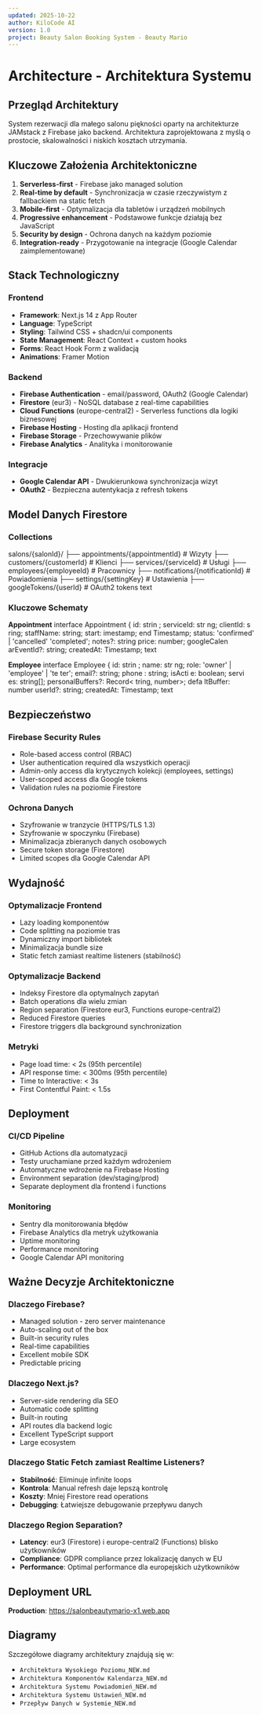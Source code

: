 ```yaml
---
updated: 2025-10-22
author: KiloCode AI
version: 1.0
project: Beauty Salon Booking System - Beauty Mario
---
```


# Architecture - Architektura Systemu

## Przegląd Architektury
System rezerwacji dla małego salonu piękności oparty na architekturze JAMstack z Firebase jako backend. Architektura zaprojektowana z myślą o prostocie, skalowalności i niskich kosztach utrzymania.

## Kluczowe Założenia Architektoniczne
1. **Serverless-first** - Firebase jako managed solution
2. **Real-time by default** - Synchronizacja w czasie rzeczywistym z fallbackiem na static fetch
3. **Mobile-first** - Optymalizacja dla tabletów i urządzeń mobilnych
4. **Progressive enhancement** - Podstawowe funkcje działają bez JavaScript
5. **Security by design** - Ochrona danych na każdym poziomie
6. **Integration-ready** - Przygotowanie na integracje (Google Calendar zaimplementowane)

## Stack Technologiczny

### Frontend
- **Framework**: Next.js 14 z App Router
- **Language**: TypeScript
- **Styling**: Tailwind CSS + shadcn/ui components
- **State Management**: React Context + custom hooks
- **Forms**: React Hook Form z walidacją
- **Animations**: Framer Motion

### Backend
- **Firebase Authentication** - email/password, OAuth2 (Google Calendar)
- **Firestore** (eur3) - NoSQL database z real-time capabilities
- **Cloud Functions** (europe-central2) - Serverless functions dla logiki biznesowej
- **Firebase Hosting** - Hosting dla aplikacji frontend
- **Firebase Storage** - Przechowywanie plików
- **Firebase Analytics** - Analityka i monitorowanie

### Integracje
- **Google Calendar API** - Dwukierunkowa synchronizacja wizyt
- **OAuth2** - Bezpieczna autentykacja z refresh tokens

## Model Danych Firestore

### Collections
salons/{salonId}/
├── appointments/{appointmentId} # Wizyty
├── customers/{customerId} # Klienci
├── services/{serviceId} # Usługi
├── employees/{employeeId} # Pracownicy
├── notifications/{notificationId} # Powiadomienia
├── settings/{settingKey} # Ustawienia
├── googleTokens/{userId} # OAuth2 tokens
text

### Kluczowe Schematy

**Appointment**
interface Appointment {
id: strin
; serviceId: str
ng; clientId: s
ring; staffName:
string; start:
imestamp; end
Timestamp; status: 'confirmed' | 'cancelled'
'completed';
notes?: string
price: number; googleCalen
arEventId?: string;
createdAt: Timestamp;
text

**Employee**
interface Employee {
id: strin
; name: str
ng; role: 'owner' | 'employee' | 'te
ter'; email?:
string; phone
: string; isActi
e: boolean; servi
es: string[]; personalBuffers?: Record<
tring, number>; defa
ltBuffer: number
userId?: string;
createdAt: Timestamp;
text

## Bezpieczeństwo

### Firebase Security Rules
- Role-based access control (RBAC)
- User authentication required dla wszystkich operacji
- Admin-only access dla krytycznych kolekcji (employees, settings)
- User-scoped access dla Google tokens
- Validation rules na poziomie Firestore

### Ochrona Danych
- Szyfrowanie w tranzycie (HTTPS/TLS 1.3)
- Szyfrowanie w spoczynku (Firebase)
- Minimalizacja zbieranych danych osobowych
- Secure token storage (Firestore)
- Limited scopes dla Google Calendar API

## Wydajność

### Optymalizacje Frontend
- Lazy loading komponentów
- Code splitting na poziomie tras
- Dynamiczny import bibliotek
- Minimalizacja bundle size
- Static fetch zamiast realtime listeners (stabilność)

### Optymalizacje Backend
- Indeksy Firestore dla optymalnych zapytań
- Batch operations dla wielu zmian
- Region separation (Firestore eur3, Functions europe-central2)
- Reduced Firestore queries
- Firestore triggers dla background synchronization

### Metryki
- Page load time: < 2s (95th percentile)
- API response time: < 300ms (95th percentile)
- Time to Interactive: < 3s
- First Contentful Paint: < 1.5s

## Deployment

### CI/CD Pipeline
- GitHub Actions dla automatyzacji
- Testy uruchamiane przed każdym wdrożeniem
- Automatyczne wdrożenie na Firebase Hosting
- Environment separation (dev/staging/prod)
- Separate deployment dla frontend i functions

### Monitoring
- Sentry dla monitorowania błędów
- Firebase Analytics dla metryk użytkowania
- Uptime monitoring
- Performance monitoring
- Google Calendar API monitoring

## Ważne Decyzje Architektoniczne

### Dlaczego Firebase?
- Managed solution - zero server maintenance
- Auto-scaling out of the box
- Built-in security rules
- Real-time capabilities
- Excellent mobile SDK
- Predictable pricing

### Dlaczego Next.js?
- Server-side rendering dla SEO
- Automatic code splitting
- Built-in routing
- API routes dla backend logic
- Excellent TypeScript support
- Large ecosystem

### Dlaczego Static Fetch zamiast Realtime Listeners?
- **Stabilność**: Eliminuje infinite loops
- **Kontrola**: Manual refresh daje lepszą kontrolę
- **Koszty**: Mniej Firestore read operations
- **Debugging**: Łatwiejsze debugowanie przepływu danych

### Dlaczego Region Separation?
- **Latency**: eur3 (Firestore) i europe-central2 (Functions) blisko użytkowników
- **Compliance**: GDPR compliance przez lokalizację danych w EU
- **Performance**: Optimal performance dla europejskich użytkowników

## Deployment URL
**Production**: https://salonbeautymario-x1.web.app

## Diagramy
Szczegółowe diagramy architektury znajdują się w:
- `Architektura Wysokiego Poziomu_NEW.md`
- `Architektura Komponentów Kalendarza_NEW.md`
- `Architektura Systemu Powiadomień_NEW.md`
- `Architektura Systemu Ustawień_NEW.md`
- `Przepływ Danych w Systemie_NEW.md`